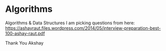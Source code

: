 # Algorithms
Algorithms & Data Structures
I am picking questions from here: https://ashayraut.files.wordpress.com/2014/05/interview-preparation-best-100-ashay-raut.pdf

Thank You Akshay
